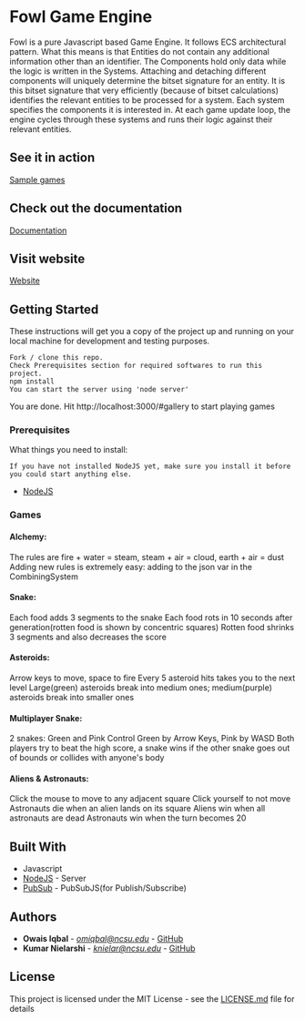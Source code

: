 # Fowl Game Engine

Fowl is a pure Javascript based Game Engine. It follows ECS architectural pattern.
What this means is that Entities do not contain any additional information other than an identifier. The Components hold only data while the logic is written in the Systems.
Attaching and detaching different components will uniquely determine the bitset signature for an entity. It is this bitset signature that very efficiently (because of bitset calculations) identifies the relevant entities to be processed for a system. Each system specifies the components it is interested in. At each game update loop, the engine cycles through these systems and runs their logic against their relevant entities.

## See it in action

[Sample games](https://fowl.herokuapp.com/#gallery)

## Check out the documentation

[Documentation](https://fowl.herokuapp.com/documentation)

## Visit website

[Website](https://fowl.herokuapp.com)

## Getting Started

These instructions will get you a copy of the project up and running on your local machine for development and testing purposes.
```
Fork / clone this repo.
Check Prerequisites section for required softwares to run this project.
npm install
You can start the server using 'node server'
```
You are done. Hit http://localhost:3000/#gallery to start playing games

### Prerequisites

What things you need to install:

```
If you have not installed NodeJS yet, make sure you install it before you could start anything else.
```
* [NodeJS](https://nodejs.org)

### Games

#### Alchemy:

The rules are fire + water = steam, steam + air = cloud, earth + air = dust
Adding new rules is extremely easy: adding to the json var in the CombiningSystem

#### Snake:

Each food adds 3 segments to the snake
Each food rots in 10 seconds after generation(rotten food is shown by concentric squares)
Rotten food shrinks 3 segments and also decreases the score

#### Asteroids:

Arrow keys to move, space to fire
Every 5 asteroid hits takes you to the next level
Large(green) asteroids break into medium ones; medium(purple) asteroids break into smaller ones

#### Multiplayer Snake:

2 snakes: Green and Pink
Control Green by Arrow Keys, Pink by WASD
Both players try to beat the high score, a snake wins if the other snake goes out of bounds or collides with anyone's body

#### Aliens & Astronauts:

Click the mouse to move to any adjacent square
Click yourself to not move
Astronauts die when an alien lands on its square
Aliens win when all astronauts are dead
Astronauts win when the turn becomes 20

## Built With

* Javascript
* [NodeJS](https://nodejs.org) - Server
* [PubSub](https://github.com/mroderick/PubSubJS) - PubSubJS(for Publish/Subscribe)

## Authors

* **Owais Iqbal** - *omiqbal@ncsu.edu* - [GitHub](https://github.com/owaisiqbal91)
* **Kumar Nielarshi** - *knielar@ncsu.edu* - [GitHub](https://github.com/nielarshi)

## License

This project is licensed under the MIT License - see the [LICENSE.md](LICENSE.md) file for details
